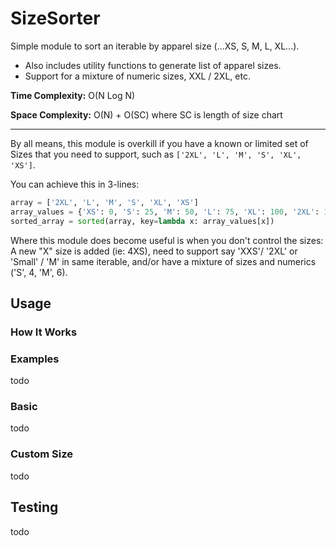 # SizeSorter
Simple module to sort an iterable by apparel size (...XS, S, M, L, XL...).
* Also includes utility functions to generate list of apparel sizes.
* Support for a mixture of numeric sizes, XXL / 2XL, etc.

**Time Complexity:** O(N Log N)  

**Space Complexity:** O(N) + O(SC) where SC is length of size chart
  
***

By all means, this module is overkill if you have a known or limited set of Sizes that you need
to support, such as ```['2XL', 'L', 'M', 'S', 'XL', 'XS']```.  

You can achieve this in 3-lines:

```python
array = ['2XL', 'L', 'M', 'S', 'XL', 'XS']
array_values = {'XS': 0, 'S': 25, 'M': 50, 'L': 75, 'XL': 100, '2XL': 140}
sorted_array = sorted(array, key=lambda x: array_values[x])
```

Where this module does become useful is when you don't control the sizes:
A new "X" size is added (ie: 4XS),
need to support say 'XXS'/ '2XL' or 'Small' / 'M' in same iterable,
and/or
have a mixture of sizes and numerics ('S', 4, 'M', 6).

## Usage

### How It Works


### Examples

todo

### Basic

todo

### Custom Size

todo

## Testing

todo
